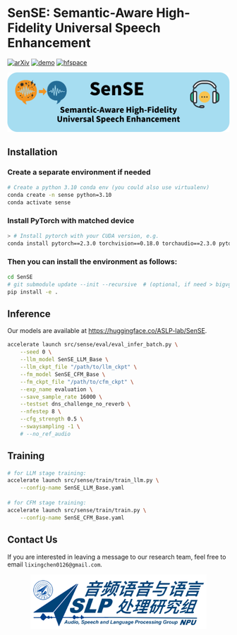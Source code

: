 # SenSE: Semantic-Aware High-Fidelity Universal Speech Enhancement

[![arXiv](https://img.shields.io/badge/arXiv-2410.06885-b31b1b.svg?logo=arXiv)](https://arxiv.org/abs/2509.24708)
[![demo](https://img.shields.io/badge/GitHub-Demo%20page-orange.svg)](https://stellanli.github.io/SenSE-demo/)
[![hfspace](https://img.shields.io/badge/🤗-HF%20Space-yellow)](https://huggingface.co/ASLP-lab/SenSE)

<p align="center">
    <img src="figures/SenSE.png" width="900"/>
<p>

## Installation

### Create a separate environment if needed

```bash
# Create a python 3.10 conda env (you could also use virtualenv)
conda create -n sense python=3.10
conda activate sense
```

### Install PyTorch with matched device

```bash
> # Install pytorch with your CUDA version, e.g.
conda install pytorch==2.3.0 torchvision==0.18.0 torchaudio==2.3.0 pytorch-cuda=12.1 -c pytorch -c nvidia
```


### Then you can install the environment as follows:

```bash
cd SenSE
# git submodule update --init --recursive  # (optional, if need > bigvgan)
pip install -e .
```


## Inference

Our models are available at https://huggingface.co/ASLP-lab/SenSE.

```bash
accelerate launch src/sense/eval/eval_infer_batch.py \
    --seed 0 \
    --llm_model SenSE_LLM_Base \
    --llm_ckpt_file "/path/to/llm_ckpt" \
    --fm_model SenSE_CFM_Base \
    --fm_ckpt_file "/path/to/cfm_ckpt" \
    --exp_name evaluation \
    --save_sample_rate 16000 \
    --testset dns_challenge_no_reverb \
    --nfestep 8 \
    --cfg_strength 0.5 \
    --swaysampling -1 \
    # --no_ref_audio
```


## Training

```bash
# for LLM stage training:
accelerate launch src/sense/train/train_llm.py \
    --config-name SenSE_LLM_Base.yaml

# for CFM stage training:
accelerate launch src/sense/train/train.py \
    --config-name SenSE_CFM_Base.yaml
```

## Contact Us

If you are interested in leaving a message to our research team, feel free to email `lixingchen0126@gmail.com`.
<p align="center">
    <a href="http://www.nwpu-aslp.org/">
        <img src="figures/ASLP.jpg" width="400"/>
    </a>
</p>